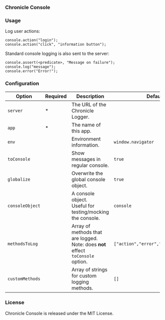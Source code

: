 ### Chronicle Console

### Usage

Log user actions:

```
console.action("login");
console.action("click", "information button");
```

Standard console logging is also sent to the server:

```
console.assert(<predicate>, "Message on failure");
console.log("message");
console.error("Error!");
```

### Configuration

| Option          | Required | Description                                                                        | Default                             |
| --------------- | -------- | ---------------------------------------------------------------------------------- | ----------------------------------- |
| `server`        | \*       | The URL of the Chronicle Logger.                                                   |                                     |
| `app`           | \*       | The name of this app.                                                              |                                     |
| `env`           |          | Environment information.                                                           | `window.navigator`                  |
| `toConsole`     |          | Show messages in regular console.                                                  | `true`                              |
| `globalize`     |          | Overwrite the global console object.                                               | `true`                              |
| `consoleObject` |          | A console object.<br>Useful for testing/mocking the console.                       | `console`                           |
| `methodsToLog`  |          | Array of methods that are logged.<br>Note: does **not** effect `toConsole` option. | `["action","error","warn","trace"]` |
| `customMethods` |          | Array of strings for custom logging methods.                                       | `[]`                                |

### License

Chronicle Console is released under the MIT License.
